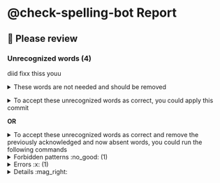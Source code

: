 
# @check-spelling-bot Report

## :red_circle: Please review

### Unrecognized words (4)

diid
fixx
thiss
youu

<details><summary>These words are not needed and should be removed
</summary>unexpectedlylong=
</details><p></p>

<details><summary>To accept these unrecognized words as correct, you could apply this commit</summary>


... in a clone of the [https://github.com/GITHUB_REPOSITORY_OWNER/GITHUB_REPOSITORY_NAME](https://github.com/GITHUB_REPOSITORY_OWNER/GITHUB_REPOSITORY_NAME) repository
on the `` branch ([:information_source: how do I use this?](
https://docs.check-spelling.dev/Accepting-Suggestions)):
 =
```sh
git am <<'@@@@AM_MARKER'
From COMMIT_SHA Mon Sep 17 00:00:00 2001
From: check-spelling-bot <check-spelling-bot@users.noreply.github.com>
Date: COMMIT_DATE
Subject: [PATCH] [check-spelling] Update metadata

check-spelling run (push) for HEAD

Signed-off-by: check-spelling-bot <check-spelling-bot@users.noreply.github.com>
on-behalf-of: @check-spelling <check-spelling-bot@check-spelling.dev>
---
 t/unknown-words/config/expect.txt | 5 ++++-
 1 file changed, 4 insertions(+), 1 deletion(-)

diff --git a/t/unknown-words/config/expect.txt b/t/unknown-words/config/expect.txt
index GIT_DIFF_CHANGED_FILE
--- a/t/unknown-words/config/expect.txt
+++ b/t/unknown-words/config/expect.txt
@@ -1 +1,4 @@
-unexpectedlylong
+diid
+fixx
+thiss
+youu
--=
GIT_VERSION

@@@@AM_MARKER
```


And `git push` ...
</details>

**OR**


<details><summary>To accept these unrecognized words as correct and remove the previously acknowledged and now absent words,
you could run the following commands</summary>

... in a clone of the [https://github.com/GITHUB_REPOSITORY_OWNER/GITHUB_REPOSITORY_NAME](https://github.com/GITHUB_REPOSITORY_OWNER/GITHUB_REPOSITORY_NAME) repository
on the `GITHUB_BRANCH` branch ([:information_source: how do I use this?](
https://docs.check-spelling.dev/Accepting-Suggestions)):

``` sh
WORKSPACE/apply.pl 'ARTIFACT_DIRECTORY/artifact.zip' &&
git commit -m 'Update check-spelling metadata'
```
</details>

<details><summary>Forbidden patterns :no_good: (1)</summary>

In order to address this, you could change the content to not match the forbidden patterns (comments before forbidden patterns may help explain why they're forbidden), add patterns for acceptable instances, or adjust the forbidden patterns themselves.

These forbidden patterns matched content:

#### Should be `sample-file.txt`
```
\bsample\.file\b
```

</details>

<details><summary>Errors :x: (1)</summary>

[:x: Errors](https://docs.check-spelling.dev/Event-descriptions) | Count
-|-
[:x: forbidden-pattern](https://docs.check-spelling.dev/Event-descriptions#forbidden-pattern) | 1

See [:x: Event descriptions](https://docs.check-spelling.dev/Event-descriptions) for more information.

</details>
<details><summary>Details :mag_right:</summary>

<details><summary>:open_file_folder: forbidden-pattern</summary>

note|path
-|-
`sample.file` matches a line_forbidden.patterns entry: `\bsample\.file\b`. | https://github.com/GITHUB_REPOSITORY_OWNER/GITHUB_REPOSITORY_NAME/blame/GITHUB_SHA/t/unknown-words/input/sample.file#L1
</details>

<details><summary>:open_file_folder: unrecognized-spelling</summary>

note|path
-|-
`diid` is not a recognized word. | https://github.com/GITHUB_REPOSITORY_OWNER/GITHUB_REPOSITORY_NAME/blame/GITHUB_SHA/t/unknown-words/input/sample.file#L2
`fixx` is not a recognized word. | https://github.com/GITHUB_REPOSITORY_OWNER/GITHUB_REPOSITORY_NAME/blame/GITHUB_SHA/t/unknown-words/input/sample.file#L2
`thiss` is not a recognized word. | https://github.com/GITHUB_REPOSITORY_OWNER/GITHUB_REPOSITORY_NAME/blame/GITHUB_SHA/t/unknown-words/input/sample.file#L2
`youu` is not a recognized word. | https://github.com/GITHUB_REPOSITORY_OWNER/GITHUB_REPOSITORY_NAME/blame/GITHUB_SHA/t/unknown-words/input/sample.file#L2
</details>


</details>

